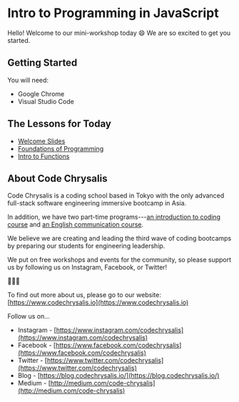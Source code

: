 # Intro to Programming in JavaScript

Hello! Welcome to our mini-workshop today 😄 We are so excited to get you started.

## Getting Started

You will need:

* Google Chrome
* Visual Studio Code

## The Lessons for Today

* [Welcome Slides](https://docs.google.com/presentation/d/e/2PACX-1vRs7Zh_xmRbUxwJszgHqnbxON3tLlWn0lR1EDj_oz4dwijtzFK9h8x5Ub9TB2r7WjyOz_AeXeqnX1fh/pub?start=false&loop=false&delayms=3000)
* [Foundations of Programming](https://github.com/codechrysalis/intro-javascript/blob/master/foundations.md)
* [Intro to Functions](https://github.com/codechrysalis/intro-javascript/blob/master/intro-functions.md)

## About Code Chrysalis

Code Chrysalis is a coding school based in Tokyo with the only advanced full-stack software engineering immersive bootcamp in Asia.

In addition, we have two part-time programs---[an introduction to coding course](https://www.codechrysalis.io/foundations) and [an English communication course](https://www.codechrysalis.io/english).

We believe we are creating and leading the third wave of coding bootcamps by preparing our students for engineering leadership.

We put on free workshops and events for the community, so please support us by following us on Instagram, Facebook, or Twitter!

🦋🦋🦋

To find out more about us, please go to our website: [https://www.codechrysalis.io](https://www.codechrysalis.io)

Follow us on...

* Instagram - [https://www.instagram.com/codechrysalis](https://www.instagram.com/codechrysalis)
* Facebook - [https://www.facebook.com/codechrysalis](https://www.facebook.com/codechrysalis)
* Twitter - [https://www.twitter.com/codechrysalis](https://www.twitter.com/codechrysalis)
* Blog - [https://blog.codechrysalis.io/](https://blog.codechrysalis.io/)
* Medium - [http://medium.com/code-chrysalis](http://medium.com/code-chrysalis)
